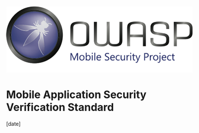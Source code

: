 #

![OWASP LOGO](images/OWASP_logo.png)

# Mobile Application Security Verification Standard

[date]
